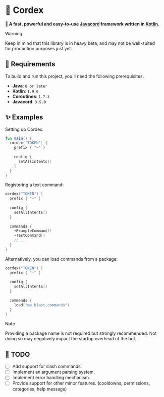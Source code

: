 # 🧩 Cordex

**🚀 A fast, powerful and easy-to-use [Javacord](https://javacord.org/) framework written in [Kotlin](https://kotlinlang.org/).**

> [!WARNING]
> Keep in mind that this library is in heavy beta, and may not be well-suited for production purposes just yet.

## 🔌 Requirements

To build and run this project, you'll need the following prerequisites:

- **Java**: `8 or later`
- **Kotlin**: `1.9.0`
- **Coroutines**: `1.7.3`
- **Javacord**: `3.9.0`

## ✨ Examples

Setting up Cordex:

```kt
fun main() {
  cordex("TOKEN") {
    prefix { "~" }
    
    config {
      setAllIntents()
    }
  }
}
```
Registering a text command:

```kt
cordex("TOKEN") {
  prefix { "~" }
  
  config {
    setAllIntents()
  }
  
  commands {
    +ExampleCommand()
    +TestCommand()
    //...
  }
}
```

Alternatively, you can load commands from a package:

```kt
cordex("TOKEN") {
  prefix { "~" }
  
  config {
    setAllIntents()
  }
  
  commands {
    load("me.blast.commands")
  }
}
```

> [!NOTE]
> Providing a package name is not required but strongly recommended. Not doing so may negatively impact the startup overhead of the bot.

## 📝 TODO
- [ ] Add support for slash commands.
- [ ] Implement an argument parsing system.
- [ ] Implement error handling mechanism.
- [ ] Provide support for other minor features. (cooldowns, permissions, categories, help message)